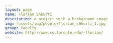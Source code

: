 ```yaml
---
layout: page
name: Florian Shkurti
description: a project with a background image
img: /assets/img/people/florian_shkurti_1.jpg
group: faculty
website: http://www.cs.toronto.edu/~florian/ 
---
```


